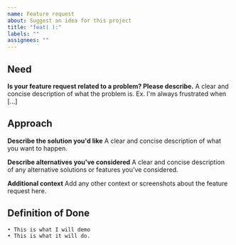 ```yaml
---
name: Feature request
about: Suggest an idea for this project
title: "feat( ):"
labels: ""
assignees: ""
---
```


## Need

**Is your feature request related to a problem? Please describe.**
A clear and concise description of what the problem is. Ex. I'm always frustrated when [...]

## Approach

**Describe the solution you'd like**
A clear and concise description of what you want to happen.

**Describe alternatives you've considered**
A clear and concise description of any alternative solutions or features you've considered.

**Additional context**
Add any other context or screenshots about the feature request here.

## Definition of Done

    • This is what I will demo
    • This is what it will do.
